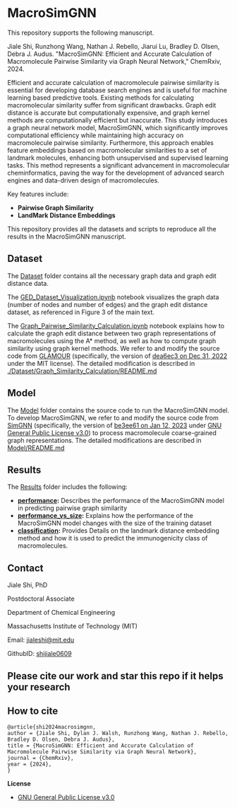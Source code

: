 # MacroSimGNN

This repository supports the following manuscript. 

Jiale Shi, Runzhong Wang, Nathan J. Rebello, Jiarui Lu, Bradley D. Olsen, Debra J. Audus. "MacroSimGNN: Efficient and Accurate Calculation of Macromolecule Pairwise Similarity via Graph Neural Network," ChemRxiv, 2024.


Efficient and accurate calculation of macromolecule pairwise similarity is essential for developing database search engines and is useful for machine learning based predictive tools. Existing methods for calculating macromolecular similarity suffer from significant drawbacks. Graph edit distance is accurate but computationally expensive, and graph kernel methods are computationally efficient but inaccurate. This study introduces a graph neural network model, MacroSimGNN, which significantly improves computational efficiency while maintaining high accuracy on macromolecule pairwise similarity. Furthermore, this approach enables feature embeddings based on macromolecular similarities to a set of landmark molecules, enhancing both unsupervised and supervised learning tasks. This method represents a significant advancement in macromolecular cheminformatics, paving the way for the development of advanced search engines and data-driven design of macromolecules.

Key features include:
- **Pairwise Graph Similarity**
- **LandMark Distance Embeddings**

This repository provides all the datasets and scripts to reproduce all the results in the MacroSimGNN manuscript.
 
## Dataset

The [Dataset](./Dataset/) folder contains all the necessary graph data and graph edit distance data.

The [GED_Dataset_Visualization.ipynb](./Dataset/GED_Dataset_Visualization.ipynb) notebook visualizes the graph data (number of nodes and number of edges) and the graph edit distance dataset, as referenced in Figure 3 of the main text.

The [Graph_Pairwise_Similarity_Calculation.ipynb](./Dataset/Graph_Similarity_Calculation/Graph_Pairwise_Similarity_Calculation.ipynb) notebook explains how to calculate the graph edit distance between two graph representations of macromolecules using the A* method, as well as how to compute graph similarity using graph kernel methods. We refer to and modify the source code from [GLAMOUR](https://github.com/learningmatter-mit/GLAMOUR) (specifically, the version of [dea6ec3 on Dec 31, 2022](https://github.com/learningmatter-mit/GLAMOUR/tree/dea6ec3700677f135a96c29497685ab7f4673fe1) under the MIT license). The detailed modification is described in [./Dataset/Graph_Similarity_Calculation/README.md](./Dataset/Graph_Similarity_Calculation/README.md)


## Model

The [Model](./Model/) folder contains the source code to run the MacroSimGNN model. To develop MacroSimGNN, we refer to and modify the source code from [SimGNN](https://github.com/benedekrozemberczki/SimGNN) (specifically, the version of [be3ee61 on Jan 12, 2023](https://github.com/benedekrozemberczki/SimGNN/tree/be3ee6193a7c286336260f6479a6aee8bdc56f8c) under [GNU General Public License v3.0](https://github.com/benedekrozemberczki/SimGNN/blob/master/LICENSE)) to process macromolecule coarse-grained graph representations. The detailed modifications are described in [Model/README.md](./Model/README.md)

## Results

The [Results](./Results/) folder includes the following:

- **[performance](./Results/performance/):** Describes the performance of the MacroSimGNN model in predicting pairwise graph similarity
- **[performance_vs_size](./Results/performance_vs_size/):** Explains how the performance of the MacroSimGNN model changes with the size of the training dataset
- **[classification](./Results/classification/):** Provides Details on the landmark distance embedding method and how it is used to predict the immunogenicity class of macromolecules.


## Contact

Jiale Shi, PhD  

Postdoctoral Associate  

Department of Chemical Engineering 

Massachusetts Institute of Technology (MIT) 

Email: jialeshi@mit.edu  

GithubID: [shijiale0609](https://github.com/shijiale0609)  


## Please cite our work and star this repo if it helps your research
## How to cite

```
@article{shi2024macrosimgnn,
author = {Jiale Shi, Dylan J. Walsh, Runzhong Wang, Nathan J. Rebello, Bradley D. Olsen, Debra J. Audus},
title = {MacroSimGNN: Efficient and Accurate Calculation of Macromolecule Pairwise Similarity via Graph Neural Network},
journal = {ChemRxiv},
year = {2024},
}
```

**License**

- [GNU General Public License v3.0](https://github.com/shijiale0609/MacroSimGNN/blob/master/LICENSE)


